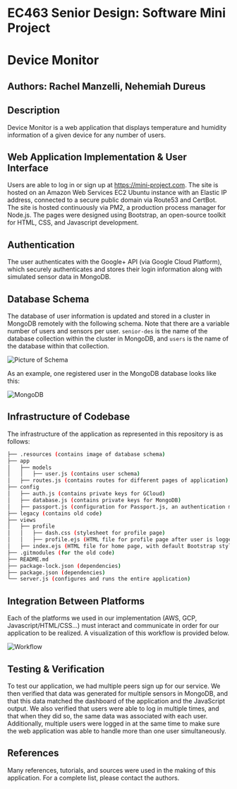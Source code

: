 # EC463 Senior Design: Software Mini Project 
# Device Monitor
## Authors: Rachel Manzelli, Nehemiah Dureus

## Description
Device Monitor is a web application that displays temperature and humidity information of a given device for any number of users.

## Web Application Implementation & User Interface
Users are able to log in or sign up at https://mini-project.com. The site is hosted on an Amazon Web Services EC2 Ubuntu instance with an Elastic IP address, connected to a secure public domain via Route53 and CertBot. The site is hosted continuously via PM2, a production process manager for Node.js. The pages were designed using Bootstrap, an open-source toolkit for HTML, CSS, and Javascript development.

## Authentication
The user authenticates with the Google+ API (via Google Cloud Platform), which securely authenticates and stores their login information along with simulated sensor data in MongoDB.

## Database Schema
The database of user information is updated and stored in a cluster in MongoDB remotely with the following schema. Note that there are a variable number of users and sensors per user. `senior-des` is the name of the database collection within the cluster in MongoDB, and `users` is the name of the database within that collection.

![Picture of Schema](https://github.com/manzelli/senior-design-mini/blob/master/.resources/schema.png)

As an example, one registered user in the MongoDB database looks like this: 

![MongoDB](https://github.com/manzelli/senior-design-mini/blob/master/.resources/mongo.PNG)

## Infrastructure of Codebase
The infrastructure of the application as represented in this repository is as follows:

```bash
├── .resources (contains image of database schema)
├── app
│   ├── models
│   │   ├── user.js (contains user schema)
│   ├── routes.js (contains routes for different pages of application)
├── config
│   ├── auth.js (contains private keys for GCloud)
│   ├── database.js (contains private keys for MongoDB)
│   ├── passport.js (configuration for Passport.js, an authentication middleware for Node.js)
├── legacy (contains old code)
├── views
│   ├── profile
│   │   ├── dash.css (stylesheet for profile page)
│   │   ├── profile.ejs (HTML file for profile page after user is logged in - contains graph)
│   ├── index.ejs (HTML file for home page, with default Bootstrap stylesheet)
├── .gitmodules (for the old code)
├── README.md
├── package-lock.json (dependencies)
├── package.json (dependencies)
└── server.js (configures and runs the entire application)
```

## Integration Between Platforms
Each of the platforms we used in our implementation (AWS, GCP, Javascript/HTML/CSS...) must interact and communicate in order for our application to be realized. A visualization of this workflow is provided below. 

![Workflow](https://github.com/manzelli/senior-design-mini/blob/master/.resources/workflow.PNG)

## Testing & Verification
To test our application, we had multiple peers sign up for our service. We then verified that data was generated for multiple sensors in MongoDB, and that this data matched the dashboard of the application and the JavaScript output. We also verified that users were able to log in multiple times, and that when they did so, the same data was associated with each user. Additionally, multiple users were logged in at the same time to make sure the web application was able to handle more than one user simultaneously.

## References
Many references, tutorials, and sources were used in the making of this application. For a complete list, please contact the authors. 
